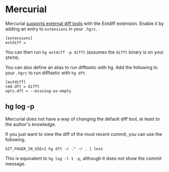 # Mercurial

Mercurial [supports external diff
tools](https://www.mercurial-scm.org/wiki/ExtdiffExtension) with the
Extdiff extension. Enable it by adding an entry to `extensions` in
your `.hgrc`.

```
[extensions]
extdiff =
```

You can then run `hg extdiff -p difft` (assumes the `difft` binary is
on your `$PATH`).

You can also define an alias to run difftastic with hg. Add the
following to your `.hgrc` to run difftastic with `hg dft`.

```
[extdiff]
cmd.dft = difft
opts.dft = --missing-as-empty
```

## hg log -p

Mercurial does not have a way of changing the default diff tool, at
least to the author's knowledge.

If you just want to view the diff of the most recent commit, you can
use the following.

```
GIT_PAGER_IN_USE=1 hg dft -r .^ -r . | less
```

This is equivalent to `hg log -l 1 -p`, although it does not show the
commit message.
